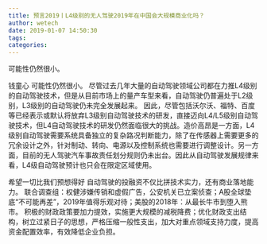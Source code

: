 ```yaml
---
title: 预言2019丨L4级别的无人驾驶2019年在中国会大规模商业化吗？
author: wetech
date: 2019-01-07 14:50:30
tags: 
categories: 
---
```

可能性仍然很小。
<!-- more -->
钱童心
可能性仍然很小。
尽管过去几年大量的自动驾驶领域公司都在力推L4级别的自动驾驶技术，但是从目前市场上的量产车型来看，自动驾驶仍普遍处于L2级别，L3级别的自动驾驶仍未完全发展起来。
因此，尽管包括沃尔沃、福特、百度等已经表示或默认将放弃L3级别自动驾驶技术的研发，直接迈向L4/L5级别自动驾驶技术，但L4自动驾驶技术的研发仍然面临很大的挑战。造价高昂是一方面，L4级别自动驾驶需要系统具备独立的复杂路况判断能力，除了在传感器上需要更多的冗余设计之外，针对制动、转向、电源以及控制系统也需要进行调整设计。另一方面，目前的无人驾驶汽车事故责任划分规则仍未出台。因此从自动驾驶发展规律来看，L4级自动驾驶预计也只会在限定区域使用。
 
 
希望一切比我们预想得好
自动驾驶的投融资不仅比拼技术实力，还有商业落地能力。
联合调查组：权健涉嫌传销和虚假广告，公安机关已立案侦查；A股全球垫底“不可能再差”，2019年值得乐观对待；美股的2018年：从最长牛市到堕入熊市。
积极的财政政策要加力提效，实施更大规模的减税降费；优化财政支出结构，树立过紧日子的思想，严格压缩一般性支出，加大对重点领域支持力度，提高资金配置效率，有效降低企业负担。
